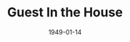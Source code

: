 ---
title: Guest In the House
date: 1949-01-14
opening_date: 1949-01-14
closing_date: 1949-01-21
layout: productions
playbill:
Theatre: Theatre Jacksonville
Venue: Little Theatre
cast:
- Ann Proctor: Alice Ahern
- Dan Proctor: LaMarr Wigg
- Evelyn Heath: Alma Jones Eddy
- Frank Dow: Don Heebner
- Rev. Shaw: Gene Patton
- Douglas Proctor: Gene Sayre
- Lee Proctor: Joan Pomeroy
- Tracy: June Stoy
- Hilda: Mathielde Colle
- Miriam Blake: Mickey M. Mills
- Mrs. Dow: Jean Heebner
- Pamela Rhodes: VerMelle McCarter
- Aunt Martha Proctor: Louise Royall Howarth
crew:
- Director: Paul E. Geisenhof
- Stage Manager: Carolina Rawls
- Assistant Stage Manager: Laurel Barton
- Set Design: Duke LeBrun
- Scene painting and construction:
  - Ed Keisling
  - Elmo Lehman
  - Karen O'Shaughnessy
- Properties: Ruth Buell
- Properties Assistant:
  - June Stoy
  - Peggy Connelly
  - Vonnie Patton
- Lighting controls:
  - Deborah Benson
  - Natalie Clarke
  - Su Hawkins
- Sound Technician:
  - Don Heebner
  - Elaine Singer
  - Gene Patton
  - Sue Miller
- Costume Assistant: Polly Clendenning
- Make-up assistant:
  - Ann Frankenberg
  - Betty Jane Mizelle
  - Jane Porter
  - Louise Elkins
understudies:
orchestra:
---